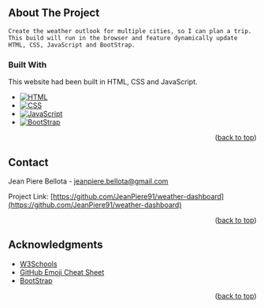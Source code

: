 <!-- ABOUT THE PROJECT -->
## About The Project

```
Create the weather outlook for multiple cities, so I can plan a trip. This build will run in the browser and feature dynamically update HTML, CSS, JavaScript and BootStrap.

```



### Built With

This website had been built in HTML, CSS and JavaScript.

* [![HTML][HTML]][Html-url]
* [![CSS][CSS]][Css-url]
* [![JavaScript][JavaScript]][JavaScript-url]
* [![BootStrap][BootStrap]][BootStrap-url]

<p align="right">(<a href="#readme-top">back to top</a>)</p>



<!-- CONTACT -->
## Contact

Jean Piere Bellota - jeanpiere.bellota@gmail.com

Project Link: [https://github.com/JeanPiere91/weather-dashboard](https://github.com/JeanPiere91/weather-dashboard)

<p align="right">(<a href="#readme-top">back to top</a>)</p>



<!-- ACKNOWLEDGMENTS -->
## Acknowledgments

* [W3Schools](https://www.w3schools.com/)
* [GitHub Emoji Cheat Sheet](https://www.webpagefx.com/tools/emoji-cheat-sheet)
* [BootStrap](https://getbootstrap.com/)


<p align="right">(<a href="#readme-top">back to top</a>)</p>



<!-- MARKDOWN LINKS & IMAGES -->
<!-- https://www.markdownguide.org/basic-syntax/#reference-style-links -->
[HTML]: https://img.shields.io/badge/HTML-E34F26?style=for-the-badge&logo=HTML5&logoColor=white
[CSS]: https://img.shields.io/badge/CSS-1572B6?style=for-the-badge&logo=CSS3&logoColor=darkblue
[JavaScript]: https://img.shields.io/badge/JavaScript-1572B6?style=for-the-badge&logo=javascript&logoColor=yellow
[BootStrap]: https://img.shields.io/badge/BootStrap-1572B6?style=for-the-badge&logo=bootstrap&logoColor=purple
[Html-url]: https://www.w3schools.com/html/
[Css-url]: https://www.w3schools.com/css/
[JavaScript-url]: https://www.w3schools.com/js/
[BootStrap-url]: https://www.w3schools.com/js/